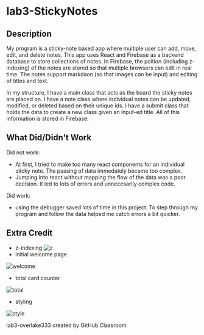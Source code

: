 # lab3-StickyNotes

## Description

My program is a sticky-note based app where multiple user can add, move, edit, and delete notes. This app uses React and Firebase as a backend database to store collections of notes. In Firebase, the poition (including z-indexing) of the notes are stored so that multiple browsers can edit in real time. The notes support markdaon (so that images can be input) and editing of titles and text. 

In my structure, I have a main class that acts as the board the sticky notes are placed on. I have a note class where individual notes can be updated, modified, or deleted based on their unique ids. I have a submit class that holds the data to create a new class given an input-ed title. All of this information is stored in Firebase. 

## What Did/Didn't Work

Did not work: 
- At first, I tried to make too many react components for an individual sticky note. The passing of data immedately became too complex. 
- Jumping into react without mapping the flow of the data was a poor decision. It led to lots of errors and unnecesarily complex code.

Did work: 
- using the debugger saved lots of time in this project. To step through my program and follow the data helped me catch errors a bit quicker.


## Extra Credit
+ z-indexing
![z](../master/readImg/zIndex.png)
+ initial welcome page

![welcome](../master/readImg/welcome.png)
+ total card counter

![total](../master/readImg/total.png)
+ styling

![style](../master/readImg/style-ex.png)

lab3-overlake333 created by GitHub Classroom
